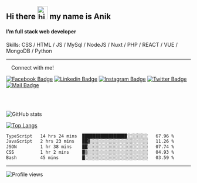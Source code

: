 ## Hi there <img src="https://user-images.githubusercontent.com/1303154/88677602-1635ba80-d120-11ea-84d8-d263ba5fc3c0.gif" width="28px" height="36" alt="hi"> my name is Anik

#### I’m full stack web developer

Skills:  CSS / HTML / JS / MySql / NodeJS / Nuxt / PHP / REACT / VUE / MongoDB / Python


---

&emsp;Connect with me!

<a href="https://www.facebook.com/anik.aritro" target="_blank">![Facebook Badge](https://img.shields.io/badge/Facebook-1877F2?style=for-the-badge&logo=facebook&logoColor=white)</a> [![Linkedin Badge](https://img.shields.io/badge/LinkedIn-0077B5?style=for-the-badge&logo=linkedin&logoColor=white)](https://www.linkedin.com/in/dev-anik) [![Instagram Badge](https://img.shields.io/badge/Instagram-E4405F?style=for-the-badge&logo=instagram&logoColor=white)](https://www.instagram.com/aritro.anik) [![Twitter Badge](https://img.shields.io/badge/Twitter-1DA1F2?style=for-the-badge&logo=twitter&logoColor=white)](https://twitter.com/AritroAnik) [![Mail Badge](https://img.shields.io/badge/Gmail-D14836?style=for-the-badge&logo=gmail&logoColor=white)](mailto:anik.wdev@gmail.com)

</br>
</br>


![GitHub stats](https://github-readme-stats.vercel.app/api?username=anikh21&show_icons=true&theme=monokai)

[![Top Langs](https://github-readme-stats.vercel.app/api/top-langs/?username=anikh21&layout=compact&theme=monokai)](https://github.com/anikh21)

<!--START_SECTION:waka-->

```txt
TypeScript   14 hrs 24 mins  █████████████████░░░░░░░░   67.96 %
JavaScript   2 hrs 23 mins   ██▓░░░░░░░░░░░░░░░░░░░░░░   11.26 %
JSON         1 hr 38 mins    ██░░░░░░░░░░░░░░░░░░░░░░░   07.74 %
CSS          1 hr 2 mins     █▒░░░░░░░░░░░░░░░░░░░░░░░   04.93 %
Bash         45 mins         █░░░░░░░░░░░░░░░░░░░░░░░░   03.59 %
```

<!--END_SECTION:waka-->
---

![Profile views](https://gpvc.arturio.dev/anikh21)  
